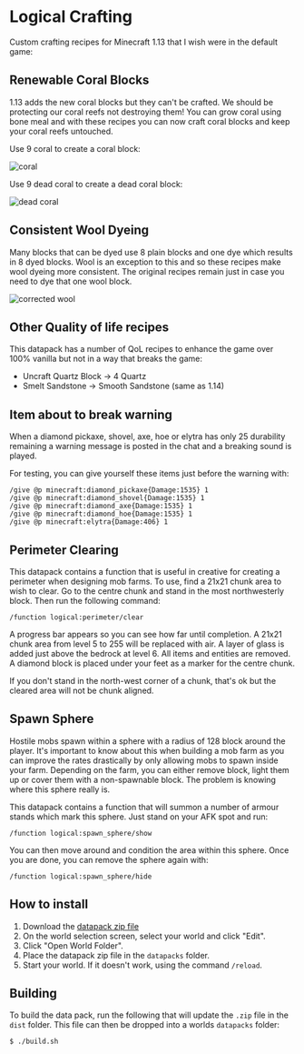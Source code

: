 # Logical Crafting

Custom crafting recipes for Minecraft 1.13 that I wish were in the default game:

## Renewable Coral Blocks

1.13 adds the new coral blocks but they can't be crafted. We should be protecting our coral reefs not destroying them!
You can grow coral using bone meal and with these recipes you can now craft coral blocks and keep your coral reefs
untouched.

Use 9 coral to create a coral block:

![coral](https://raw.githubusercontent.com/logicalgeekboy/logical-crafting/master/screenshots/coral_blocks.png)

Use 9 dead coral to create a dead coral block:

![dead coral](https://raw.githubusercontent.com/logicalgeekboy/logical-crafting/master/screenshots/dead_coral_blocks.png)

## Consistent Wool Dyeing

Many blocks that can be dyed use 8 plain blocks and one dye which results in 8 dyed blocks. Wool is an exception to this
and so these recipes make wool dyeing more consistent. The original recipes remain just in case you need to dye that one
wool block.

![corrected wool](https://raw.githubusercontent.com/logicalgeekboy/logical-crafting/master/screenshots/wool.png)

## Other Quality of life recipes

This datapack has a number of QoL recipes to enhance the game over 100% vanilla but not in a way that breaks the game:

* Uncraft Quartz Block -> 4 Quartz
* Smelt Sandstone -> Smooth Sandstone (same as 1.14)

## Item about to break warning

When a diamond pickaxe, shovel, axe, hoe or elytra has only 25 durability remaining a warning message is posted in the chat and a
breaking sound is played.

For testing, you can give yourself these items just before the warning with:

```
/give @p minecraft:diamond_pickaxe{Damage:1535} 1
/give @p minecraft:diamond_shovel{Damage:1535} 1
/give @p minecraft:diamond_axe{Damage:1535} 1
/give @p minecraft:diamond_hoe{Damage:1535} 1
/give @p minecraft:elytra{Damage:406} 1
```

## Perimeter Clearing

This datapack contains a function that is useful in creative for creating a perimeter when designing mob farms. To use,
find a 21x21 chunk area to wish to clear. Go to the centre chunk and stand in the most northwesterly block. Then run
the following command:

```
/function logical:perimeter/clear
```

A progress bar appears so you can see how far until completion. A 21x21 chunk area from level 5 to 255 will be replaced
with air. A layer of glass is added just above the bedrock at level 6. All items and entities are removed. A diamond
block is placed under your feet as a marker for the centre chunk.

If you don't stand in the north-west corner of a chunk, that's ok but the cleared area will not be chunk aligned.

## Spawn Sphere

Hostile mobs spawn within a sphere with a radius of 128 block around the player. It's important to know about this
when building a mob farm as you can improve the rates drastically by only allowing mobs to spawn inside your farm.
Depending on the farm, you can either remove block, light them up or cover them with a non-spawnable block. The problem
is knowing where this sphere really is.

This datapack contains a function that will summon a number of armour stands which mark this sphere. Just stand on your
AFK spot and run:

```
/function logical:spawn_sphere/show
```

You can then move around and condition the area within this sphere. Once you are done, you can remove the sphere again
with:

```
/function logical:spawn_sphere/hide
```

## How to install

1. Download the [datapack zip file](https://github.com/LogicalGeekBoy/logical-crafting/raw/master/dist/logical-crafting.zip)
2. On the world selection screen, select your world and click "Edit".
3. Click "Open World Folder".
4. Place the datapack zip file in the `datapacks` folder.
5. Start your world. If it doesn't work, using the command `/reload`.

## Building

To build the data pack, run the following that will update the `.zip` file in the `dist` folder. This file can then be
dropped into a worlds `datapacks` folder:

```
$ ./build.sh
```
